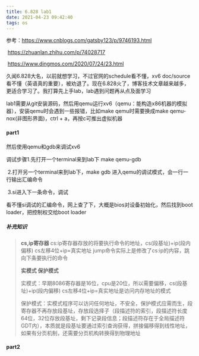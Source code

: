 ```yaml
---
title: 6.828 lab1
date: 2021-04-23 09:42:40
tags: os
---
```


参考：https://www.cnblogs.com/gatsby123/p/9746193.html

​	https://zhuanlan.zhihu.com/p/74028717

​	https://www.dingmos.com/2020/07/24/23.html



久闻6.828大名，以前就想学习，不过官网的schedule看不懂，xv6 doc/source看不懂（英语真的重要），被劝退了。现在6.828火了，博客技术文章越来越多，更适合学习了。我打算先上手lab，lab遇到问题再从点及面学习



lab1需要从git安装源码，然后用qemu运行xv6（qemu：能构造x86机器的模拟器），安装qemu时会遇到一些报错，比如make qemu时需要换成make qemu-nox(非图形界面)，ctrl + a，再按c可推出虚拟机器



#### part1

然后使用qemu和gdb来调试xv6

调试步骤1.先打开一个terminal来到lab下   make qemu-gdb

​			 2.打开另一个terminal来到lab下，make gdb  进入qemu的调试模式，会一行一行输出汇编命令

​             3.si进入下一条命令，调试

看不懂si调试的汇编命令，网上查了下，大概是bios对设备初始化，然后找到boot loader，把控制权交给boot loader



##### 补充知识

> **cs,ip寄存器**
> cs:ip寄存器存放的将要执行命令的地址，cs(段基址)+ip(段内偏移) cs左移4位+ip=真实地址
> jump命令实际上是修改了cs:ip的内容，跳向下条要执行的命令
>
> **实模式 保护模式**
>
> 实模式：早期8086寄存器是16位，cpu是20位，所以需要偏移，cs(段基址)+ip(段内偏移) cs左移4位+ip=真实地址是访问内存地址的模式
>
> 保护模式：实模式程序可以访问任何地址，不安全，保护模式应需而生，段寄存器不再存放段基址，存放段选择子（段描述符的索引，段描述符长度64位，32位存放段基址，剩下记录段信息；段描述符存在于全局描述符GDT内），本质就是段基址要通过索引查询获得，拼接偏移得到线性地址，如果有分页机制，还需要分页机构转换得到物理地址





#### part2


